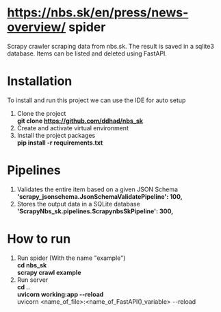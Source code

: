 # https://nbs.sk/en/press/news-overview/ spider

Scrapy crawler scraping data from nbs.sk. The result is saved in a sqlite3 database. Items can be listed and deleted
using FastAPI.

# Installation

To install and run this project we can use the IDE for auto setup

1. Clone the project  
   **git clone https://github.com/ddhad/nbs_sk**
2. Create and activate virtual environment
3. Install the project packages  
   **pip install -r requirements.txt**

# Pipelines

1. Validates the entire item based on a given JSON Schema  
   **'scrapy_jsonschema.JsonSchemaValidatePipeline': 100,**
2. Stores the output data in a SQLite database  
   **'ScrapyNbs_sk.pipelines.ScrapynbsSkPipeline': 300,**

# How to run

1. Run spider (With the name "example")  
   **cd nbs_sk**  
   **scrapy crawl example**
2. Run server  
   **cd ..**  
   **uvicorn working:app --reload**  
   uvicorn <name_of_file>:<name_of_FastAPI()_variable> --reload  
